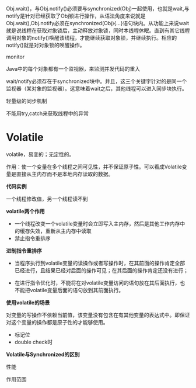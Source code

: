 





Obj.wait()，与Obj.notify()必须要与synchronized(Obj)一起使用，也就是wait,与notify是针对已经获取了Obj锁进行操作，从语法角度来说就是Obj.wait(),Obj.notify必须在synchronized(Obj){...}语句块内。从功能上来说wait就是说线程在获取对象锁后，主动释放对象锁，同时本线程休眠。直到有其它线程调用对象的notify()唤醒该线程，才能继续获取对象锁，并继续执行。相应的notify()就是对对象锁的唤醒操作。





monitor

Java中的每个对象都有一个监视器，来监测并发代码的重入

wait/notify必须存在于synchronized块中。并且，这三个关键字针对的是同一个监视器（某对象的监视器）。这意味着wait之后，其他线程可以进入同步块执行。



轻量级的同步机制



不能用try,catch来获取线程中的异常





# Volatile

volatile，易变的；无定性的。

作用：使一个变量在多个线程之间可见性，并不保证原子性。可以看成Volatile变量是直接从主内存而不是本地内存读取的数据。



**代码实例**

一个线程修改值，另一个线程读不到



**volatile两个作用**

* 一个线程改变一个volatile变量时会立即写入主内存，然后是其他工作内存中的缓存失效，重新从主内存中读取
* 禁止指令重排序



**进制指令重排序**

* 当程序执行到volatile变量的读操作或者写操作时，在其前面的操作肯定全部已经进行，且结果已经对后面的操作可见；在其后面的操作肯定还没有进行；

* 在进行指令优化时，不能将在对volatile变量访问的语句放在其后面执行，也不能把volatile变量后面的语句放到其前面执行。



**使用volatile的场景**

对变量的写操作不依赖当前值，该变量没有包含在有其他变量的表达式中。即保证对这个变量的操作都是原子性的才能够使用。

* 标记位
* double check时



**Volatile与Synchronized的区别**

性能

作用范围